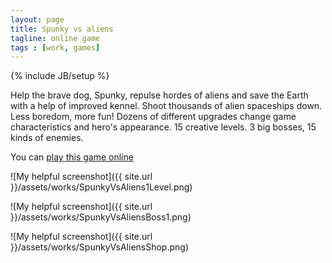 ```yaml
---
layout: page
title: Spunky vs aliens
tagline: online game
tags : [work, games]
---
```

{% include JB/setup %}

Help the brave dog, Spunky, repulse hordes of aliens and save the Earth with a help of improved kennel.
Shoot thousands of alien spaceships down. Less boredom, more fun! Dozens of different upgrades change game
characteristics and hero's appearance. 15 creative levels. 3 big bosses, 15 kinds of enemies.

You can [play this game online](http://www.freeonlinegames.com/game/spunky-vs-aliens)

![My helpful screenshot]({{ site.url }}/assets/works/SpunkyVsAliens1Level.png)

![My helpful screenshot]({{ site.url }}/assets/works/SpunkyVsAliensBoss1.png)

![My helpful screenshot]({{ site.url }}/assets/works/SpunkyVsAliensShop.png)
